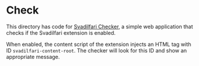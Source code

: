# Check

This directory has code for [Svadilfari Checker](https://check.svadilfari.app), a simple web application that checks if the Svadilfari extension is enabled.

When enabled, the content script of the extension injects an HTML tag with ID `svadilfari-content-root`. The checker will look for this ID and show an appropriate message.
